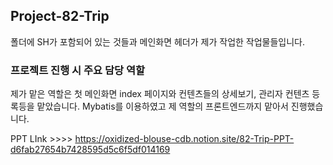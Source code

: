 ## Project-82-Trip

폴더에 SH가 포함되어 있는 것들과 메인화면 헤더가 제가 작업한 작업물들입니다.

### 프로젝트 진행 시 주요 담당 역할

제가 맡은 역할은 첫 메인화면 index 페이지와 컨텐츠들의 상세보기, 관리자 컨텐츠 등록등을 맡았습니다.
Mybatis를 이용하였고 제 역할의 프론트엔드까지 맡아서 진행했습니다.

PPT LInk >>>> https://oxidized-blouse-cdb.notion.site/82-Trip-PPT-d6fab27654b7428595d5c6f5df014169
